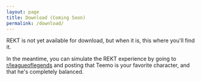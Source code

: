 ```yaml
---
layout: page
title: Download (Coming Soon)
permalink: /download/
---
```


REKT is not yet available for download, but when it is, this where you'll find
it.

In the meantime, you can simulate the REKT experience by going to [r/leagueoflegends](http://reddit.com/r/leagueoflegends)
and posting that Teemo is your favorite character, and that he's completely
balanced.

